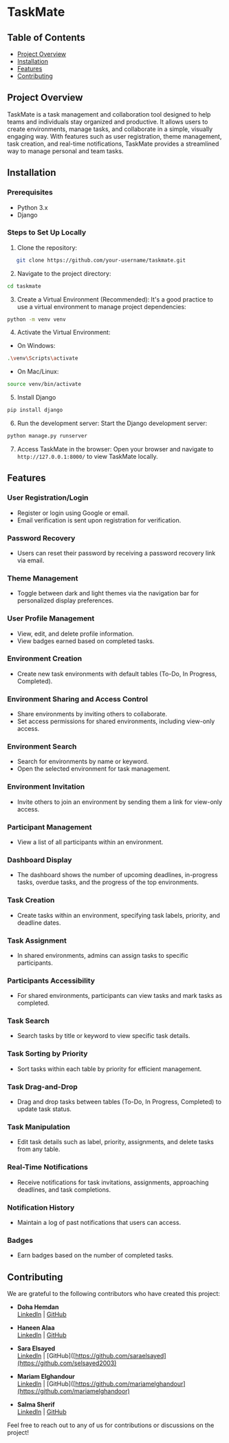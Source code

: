 # TaskMate

## Table of Contents
- [Project Overview](#Project-overview)
- [Installation](#Installation)
- [Features](#Features)
- [Contributing](#contributing)

## Project Overview
TaskMate is a task management and collaboration tool designed to help teams and individuals stay organized and productive. It allows users to create environments, manage tasks, and collaborate in a simple, visually engaging way. With features such as user registration, theme management, task creation, and real-time notifications, TaskMate provides a streamlined way to manage personal and team tasks.

## Installation

### Prerequisites
- Python 3.x
- Django

### Steps to Set Up Locally

1. Clone the repository:
```bash
   git clone https://github.com/your-username/taskmate.git
```

2. Navigate to the project directory:
```bash
cd taskmate
```

3. Create a Virtual Environment (Recommended): It's a good practice to use a virtual environment to manage project dependencies:
```bash
python -m venv venv
```

4. Activate the Virtual Environment:
- On Windows:
```bash
.\venv\Scripts\activate
```
- On Mac/Linux:
```bash
source venv/bin/activate
```

5. Install Django
```bash
pip install django
```

6. Run the development server: Start the Django development server:
```bash
python manage.py runserver
```

7. Access TaskMate in the browser: Open your browser and navigate to `http://127.0.0.1:8000/` to view TaskMate locally.


## Features

### User Registration/Login
- Register or login using Google or email.
- Email verification is sent upon registration for verification.

### Password Recovery
- Users can reset their password by receiving a password recovery link via email.

### Theme Management
- Toggle between dark and light themes via the navigation bar for personalized display preferences.

### User Profile Management
- View, edit, and delete profile information.
- View badges earned based on completed tasks.

### Environment Creation
- Create new task environments with default tables (To-Do, In Progress, Completed).

### Environment Sharing and Access Control
- Share environments by inviting others to collaborate.
- Set access permissions for shared environments, including view-only access.

### Environment Search
- Search for environments by name or keyword.
- Open the selected environment for task management.

### Environment Invitation
- Invite others to join an environment by sending them a link for view-only access.

### Participant Management
- View a list of all participants within an environment.

### Dashboard Display
- The dashboard shows the number of upcoming deadlines, in-progress tasks, overdue tasks, and the progress of the top environments.

### Task Creation
- Create tasks within an environment, specifying task labels, priority, and deadline dates.

### Task Assignment
- In shared environments, admins can assign tasks to specific participants.

### Participants Accessibility
- For shared environments, participants can view tasks and mark tasks as completed.

### Task Search
- Search tasks by title or keyword to view specific task details.

### Task Sorting by Priority
- Sort tasks within each table by priority for efficient management.

### Task Drag-and-Drop
- Drag and drop tasks between tables (To-Do, In Progress, Completed) to update task status.

### Task Manipulation
- Edit task details such as label, priority, assignments, and delete tasks from any table.

### Real-Time Notifications
- Receive notifications for task invitations, assignments, approaching deadlines, and task completions.

### Notification History
- Maintain a log of past notifications that users can access.

### Badges
- Earn badges based on the number of completed tasks.


## Contributing

We are grateful to the following contributors who have created this project:

- **Doha Hemdan**  
  [LinkedIn](https://www.linkedin.com/in/dohahemdan9838751b3/) | [GitHub](https://github.com/17-doha)
  
- **Haneen Alaa**  
  [LinkedIn](https://www.linkedin.com/in/haneen-alaa-44342b264/) | [GitHub](https://github.com/haneenalaa465)
  
- **Sara Elsayed**  
  [LinkedIn](https://www.linkedin.com/in/sarah-elsayed-20aab5284/) | [GitHub]([https://github.com/saraelsayed](https://github.com/selsayed2003)
  
- **Mariam Elghandour**  
  [LinkedIn](https://www.linkedin.com/in/mariam-elghandoor-271489255/) | [GitHub]([https://github.com/mariamelghandour](https://github.com/mariamelghandoor)
  
- **Salma Sherif**  
  [LinkedIn](https://www.linkedin.com/in/salma-sherif-9b428a246/) | [GitHub](https://github.com/SalmaSherif7070)

Feel free to reach out to any of us for contributions or discussions on the project!
